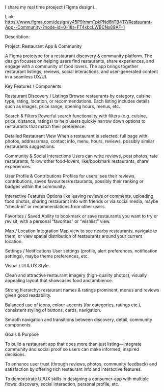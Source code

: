 I share my real time proeject (Figma design).

Link: https://www.figma.com/design/y45P9IrmmTpkPNd6hTB4T7/Restaurant-App--Community-?node-id=0-1&t=FT4xbcLWBCNx89AF-1

Describtion:

Project: Restaurant App & Community

A Figma prototype for a restaurant discovery & community platform. The design focuses on helping users find restaurants, share experiences, and engage with a community of food lovers. The app brings together restaurant listings, reviews, social interactions, and user-generated content in a seamless UX/UI.

Key Features / Components

Restaurant Discovery / Listings
Browse restaurants by category, cuisine type, rating, location, or recommendations. Each listing includes details such as images, price range, opening hours, menus, etc.

Search & Filters
Powerful search functionality with filters (e.g. cuisine, price, distance, ratings) to help users quickly narrow down options to restaurants that match their preference.

Detailed Restaurant View
When a restaurant is selected: full page with photos, address/map, contact info, menu, hours, reviews, possibly similar restaurants suggestions.

Community & Social Interactions
Users can write reviews, post photos, rate restaurants, follow other food-lovers, like/bookmark restaurants, share experiences.

User Profile & Contributions
Profiles for users: see their reviews, contributions, saved favourites/restaurants, possibly their ranking or badges within the community.

Interactive Features
Options like leaving reviews or comments, uploading food photos, sharing restaurant info with friends or via social media, maybe “check-in” or recommendations from other users.

Favorites / Saved
Ability to bookmark or save restaurants you want to try or revisit, with a personal “favorites” or “wishlist” view.

Map / Location Integration
Map view to see nearby restaurants, navigate to them, or view spatial distribution of restaurants around your current location.

Settings / Notifications
User settings (profile, alert preferences, notification settings), maybe theme preferences, etc.

Visual / UI & UX Style

Clean and attractive restaurant imagery (high-quality photos), visually appealing layout that showcases food and ambience.

Strong hierarchy: restaurant names & ratings prominent, menus and reviews given good readability.

Balanced use of icons, colour accents (for categories, ratings etc.), consistent styling of buttons, cards, navigation.

Smooth navigation and transitions between discovery, detail, community components.

Goals & Purpose

To build a restaurant app that does more than just listing—integrate community and social proof so users can make informed, inspired decisions.

To enhance user trust (through reviews, photos, community feedback) and satisfaction by offering rich restaurant info and interactive features.

To demonstrate UI/UX skills in designing a consumer-app with multiple flows: discovery, social interaction, personal profile, etc.
